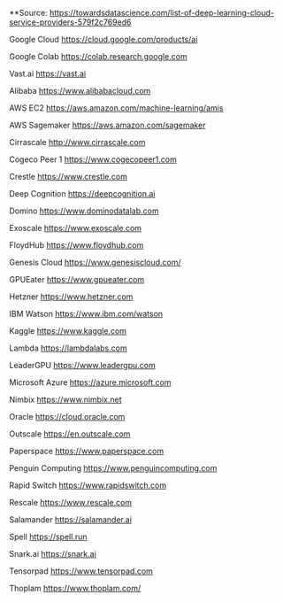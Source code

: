 **Source: https://towardsdatascience.com/list-of-deep-learning-cloud-service-providers-579f2c769ed6

Google Cloud https://cloud.google.com/products/ai

Google Colab https://colab.research.google.com

Vast.ai https://vast.ai

Alibaba https://www.alibabacloud.com

AWS EC2 https://aws.amazon.com/machine-learning/amis

AWS Sagemaker https://aws.amazon.com/sagemaker

Cirrascale http://www.cirrascale.com

Cogeco Peer 1 https://www.cogecopeer1.com

Crestle https://www.crestle.com

Deep Cognition https://deepcognition.ai

Domino https://www.dominodatalab.com

Exoscale https://www.exoscale.com

FloydHub https://www.floydhub.com

Genesis Cloud https://www.genesiscloud.com/

GPUEater https://www.gpueater.com

Hetzner https://www.hetzner.com

IBM Watson https://www.ibm.com/watson

Kaggle https://www.kaggle.com

Lambda https://lambdalabs.com

LeaderGPU https://www.leadergpu.com

Microsoft Azure https://azure.microsoft.com

Nimbix https://www.nimbix.net

Oracle https://cloud.oracle.com

Outscale https://en.outscale.com

Paperspace https://www.paperspace.com

Penguin Computing https://www.penguincomputing.com

Rapid Switch https://www.rapidswitch.com

Rescale https://www.rescale.com

Salamander https://salamander.ai

Spell https://spell.run

Snark.ai https://snark.ai

Tensorpad https://www.tensorpad.com

Thoplam https://www.thoplam.com/


